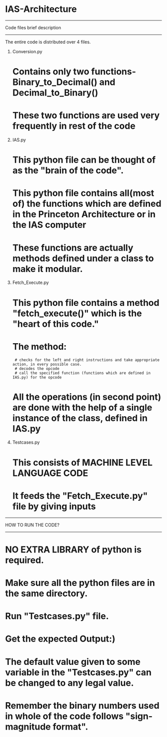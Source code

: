 # IAS-Architecture

___________________________________________________________________________
Code files brief description
___________________________________________________________________________

The entire code is distributed over 4 files.

1. Conversion.py   
    # Contains only two functions- Binary_to_Decimal() and Decimal_to_Binary()  
    # These two functions are used very frequently in rest of the code

2. IAS.py
    # This python file can be thought of as the "brain of the code".
    # This python file contains all(most of) the functions which are defined in the Princeton Architecture or in the IAS computer
    # These functions are actually methods defined under a class to make it modular.

3. Fetch_Execute.py
    # This python file contains a method "fetch_execute()" which is the "heart of this code."
    # The method:
        # checks for the left and right instructions and take appropriate action, in every possible case. 
        # decodes the opcode
        # call the specified function (functions which are defined in IAS.py) for the opcode

    # All the operations (in second point) are done with the help of a single instance of the class, defined in IAS.py

4. Testcases.py
    # This consists of MACHINE LEVEL LANGUAGE CODE
    # It feeds the "Fetch_Execute.py" file by giving inputs
    

________________________________________________________________________________
HOW TO RUN THE CODE?
________________________________________________________________________________

# NO EXTRA LIBRARY of python is required.
# Make sure all the python files are in the same directory.
# Run "Testcases.py" file.
# Get the expected Output:)
# The default value given to some variable in the "Testcases.py" can be changed to any legal value.
# Remember the binary numbers used in whole of the code follows "sign-magnitude format".

